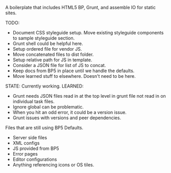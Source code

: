 A boilerplate that includes HTML5 BP, Grunt, and assemble IO for static sites.

TODO:
* Document CSS styleguide setup. Move existing styleguide components to sample styleguide section.
* Grunt shell could be helpful here.
* Setup ordered file for vendor JS.
* Move concatenated files to dist folder.
* Setup relative path for JS in template.
* Consider a JSON file for list of JS to concat.
* Keep docs from BP5 in place until we handle the defaults.
* Move learned stuff to elsewhere. Doesn't need to be here.

STATE: Currently working.
LEARNED:
* Grunt needs JSON files read in at the top level in grunt file not read in on individual task files.
* Ignore global can be problematic.
* When you hit an odd error, it could be a version issue.
* Grunt issues with versions and peer dependencies.

Files that are still using BP5 Defaults.
* Server side files
* XML configs
* JS provided from BP5
* Error pages
* Editor configurations
* Anything referencing icons or OS tiles.
